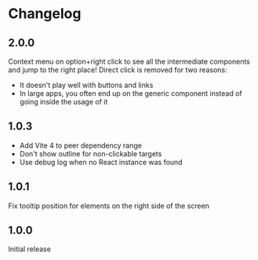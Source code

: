 # Changelog

## 2.0.0

Context menu on option+right click to see all the intermediate components and jump to the right place!
Direct click is removed for two reasons:

- It doesn't play well with buttons and links
- In large apps, you often end up on the generic component instead of going inside the usage of it

## 1.0.3

- Add Vite 4 to peer dependency range
- Don't show outline for non-clickable targets
- Use debug log when no React instance was found

## 1.0.1

Fix tooltip position for elements on the right side of the screen

## 1.0.0

Initial release
